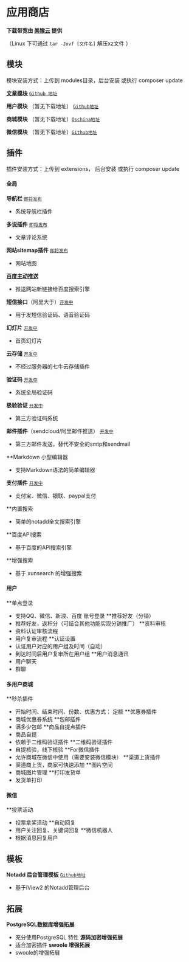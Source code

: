 # 应用商店

**下载带宽由 [美猴云](http://www.meihouyun.com/) 提供**

（Linux 下可通过 `tar -Jxvf [文件名]` 解压xz文件  ）

## 模块

模块安装方式：上传到 modules目录，后台安装 或执行 composer update

**[文章模块](https://pkg.notadd.com/Atlantia/modules/content/content_0.3.21.tar.xz)**  [`Github 地址`](https://github.com/notadd/content)

**用户模块** （暂无下载地址） [`Github地址`](https://github.com/notadd/member)

**商城模块** （暂无下载地址）[`Oschina地址`](https://git.oschina.net/meilande/ecommerce)

**微信模块** （暂无下载地址）[`Github地址`](https://github.com/notadd/wechat)

## 插件

插件安装方式：上传到 extensions， 后台安装 或执行 composer update


#### 全局

**导航栏** [`即将发布`](#)
 - 系统导航栏插件
 
**多说插件** [`即将发布`](#)
 - 文章评论系统
 
**网站sitemap插件** [`即将发布`](#)
 - 网站地图
 
**[百度主动推送](https://pkg.notadd.com/Atlantia/extensions/baidu-push/baidu-push_0.1.3.tar.xz)**
 - 推送网站新链接给百度搜索引擎
 
**短信接口**（阿里大于）[`开发中`](https://www.zybuluo.com/zuohuadong/note/696008)
 - 用于发短信验证码、语音验证码
 
**幻灯片** [`开发中`](#)
 - 首页幻灯片
 
**云存储** [`开发中`](#)
 - 不经过服务器的七牛云存储插件
 
**验证码** [`开发中`](https://www.zybuluo.com/zuohuadong/note/638706)
 - 系统全局验证码
 
**极验验证** [`开发中`](#)
 - 第三方验证码系统
 
**邮件插件**（sendcloud/阿里邮件推送） [`开发中`](#)
 - 第三方邮件发送，替代不安全的smtp和sendmail
 
**Markdown 小型编辑器
 - 支持Markdown语法的简单编辑器
 
**支付插件** [`开发中`](#)
 - 支付宝、微信、银联、paypal支付
 
**内置搜索
 - 简单的notadd全文搜索引擎
 
**百度API搜索
 - 基于百度的API搜索引擎
 
**增强搜索
 - 基于 xunsearch 的增强搜索

#### 用户

**单点登录
 - 支持QQ、微信、新浪、百度 账号登录 
**推荐好友（分销）
 - 推荐好友，返积分（可结合其他功能实现分销推广）
**资料审核
 - 资料认证审核流程
 - 用户复审流程
**认证设置
 - 认证用户对应的用户组及时间（自动） 
 - 到达时间后用户复审所在用户组
**用户消息通讯
 - 用户聊天
 - 群聊

#### 多用户商城

**秒杀插件
 - 开始时间、结束时间、份数、优惠方式： 定额
**优惠券插件
 - 商城优惠券系统
**包邮插件
 - 满多少包邮
**商品自提点插件
 - 商品自提
 - 依赖于二维码验证插件
**二维码验证插件
 - 自提核验，线下核验
**For微信插件
 - 允许商城在微信中使用（需要安装微信模块）
**渠道上货插件
 - 渠道商上货，商家可快速添加
**图片空间
 - 商城图片管理
**打印发货单
 - 发货单打印



#### 微信

**投票活动
 - 投票拿奖活动
**自动回复
 - 用户关注回复、关键词回复 
**微信机器人
 - 根据消息回复用户


## 模板

**Notadd 后台管理模板** [`Github地址`](https://github.com/notadd/administration)
 - 基于iView2 的Notadd管理后台

## 拓展

**PostgreSQL数据库增强拓展**
 - 充分使用PostgreSQL 特性
**源码加密增强拓展**
 - 适合加密插件
**swoole 增强拓展**
 - swoole的增强拓展 
